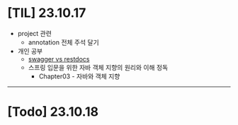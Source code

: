 # [TIL] 23.10.17

* project 관련
  * annotation 전체 주석 달기
* 개인 공부
  * [swagger vs restdocs](../spring_study/restdocs_vs_swagger.md)
  * 스프링 입문을 위한 자바 객체 지향의 원리와 이해 정독
    * Chapter03 - 자바와 객체 지향

---
# [Todo] 23.10.18

